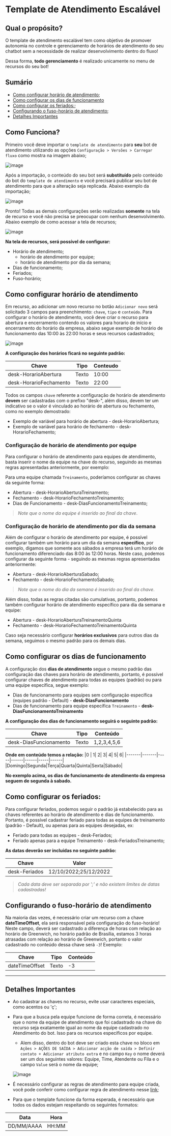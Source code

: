 # Template de Atendimento Escalável

## Qual o propósito?

O template de atendimento escalável tem como objetivo de promover autonomia no controle e gerenciamento de horários de atendimento do seu chatbot sem a necessidade de realizar desenvolvimento dentro do fluxo!

Dessa forma, **todo gerenciamento** é realizado unicamente no menu de recursos do seu bot!

## Sumário  

- [Como configurar horário de atendimento](#como-configurar-horário-de-atendimento);
- [Como configurar os dias de funcionamento](#como-configurar-os-dias-de-funcionamento)
- [Como configurar os feriados:](#como-configurar-os-feriados);
- [Configurando o fuso-horário de atendimento](#configurando-o-fuso-horário-de-atendimento);
- [Detalhes Importantes](#detalhes-importantes)

## Como Funciona?

Primeiro você deve importar o `template de atendimento` para **seu** bot de atendimento utilizando as opções `Configuração > Versões > Carregar fluxo` como mostra na imagem abaixo;

![image](https://raw.githubusercontent.com/leisiamedeiros/BlipAttendanceTemplate/master/.github/images/importar-template.png)

Após a importação, o conteúdo do seu bot será **substituído** pelo conteúdo do bot do `template de atendimento` e você precisará publicar seu bot de atendimento para que a alteração seja replicada. Abaixo exemplo da importação;
 
![image](https://raw.githubusercontent.com/leisiamedeiros/BlipAttendanceTemplate/master/.github/images/publicar-fluxo.png)

Pronto! Todas as demais configurações serão realizadas **somente** na tela de recurso e você não precisa se preocupar com nenhum desenvolvimento. Abaixo exemplo de como acessar a tela de recursos;

![image](https://user-images.githubusercontent.com/44960191/112885419-1ddea200-90a7-11eb-8e4c-00c875a29d82.png)  

**Na tela de recursos, será possível de configurar:**

- Horário de atendimento;
    - horário de atendimento por equipe;
    - horário de atendimento por dia da semana;
- Dias de funcionamento;
- Feriados;
- Fuso-horário;

## Como configurar horário de atendimento

Em recurso, ao adicionar um novo recurso no botão `Adicionar novo` será solicitado 3 campos para preenchimento: `chave`, `tipo` e `conteúdo`. Para configurar o horário de atendimento, você deve criar o recurso para abertura e encerramento contendo os valores para horario de início e encerramento do horário da empresa, abaixo segue exemplo de horário de funcionamento das 10:00 às 22:00 horas e seus recursos cadastrados;

![image](https://raw.githubusercontent.com/leisiamedeiros/BlipAttendanceTemplate/master/.github/images/add-chave.png)  

**A configuração dos horários ficará no seguinte padrão:**

| **Chave**               | **Tipo** | **Conteudo** |
|-------------------------|----------|--------------|
| desk-HorarioAbertura    | Texto    |  10:00       |
| desk-HorarioFechamento  | Texto    |  22:00       |

Todos os campos `chave` referente a configuração de horário de atendimento <b>devem</b> ser cadastradas com o prefixo "desk-", além disso, devem ter um indicativo se o valor é vinculado ao horário de abertura ou fechamento, como no exemplo demostrado:

- Exemplo de variável para horário de abertura - desk-HorarioAbertura;
- Exemplo de variável para horário de fechamento - desk-HorarioFechamento;

### Configuração de horário de atendimento por equipe

Para configurar o horário de atendimento para equipes de atendimento, basta inserir o nome da equipe na chave do recurso, seguindo as mesmas regras apresentadas anteriormente, por exemplo:

Para uma equipe chamada `Treinamento`, poderíamos configurar as chaves da seguinte forma:

- Abertura - desk-HorarioAberturaTreinamento;
- Fechamento - desk-HorarioFechamentoTreinamento;
- Dias de Funcionamento - desk-DiasFuncionamentoTreinamento;

> *Note que o nome da equipe é inserido ao final da chave*.

### Configuração de horário de atendimento por dia da semana

Além de configurar o horário de atendimento por equipe, é possível configurar também um horário para um dia da semana **específico**, por exemplo, digamos que somente aos sábados a empresa terá um horário de funcionamento diferenciado das 8:00 às 12:00 horas. Neste caso, podemos configurar da seguinte forma - seguindo as mesmas regras apresentadas anteriormente:

- Abertura - desk-HorarioAberturaSabado;
- Fechamento - desk-HorarioFechamentoSabado;

> *Note que o nome do dia da semana é inserido ao final da chave*.

Além disso, todas as regras citadas são cumulativas, portanto, podemos também configurar horário de atendimento específico para dia da semana e equipe:
- Abertura - desk-HorarioAberturaTreinamentoQuinta
- Fechamento - desk-HorarioFechamentoTreinamentoQuinta

Caso seja necessário configurar **horários exclusivos** para outros dias da semana, seguimos o mesmo padrão para os demais dias.

## Como configurar os dias de funcionamento

A configuração dos **dias de atendimento** segue o mesmo padrão das configuração das chaves para horário de atendimento, portanto, é possível configurar chaves de atendimento para todas as equipes (padrão) ou para uma equipe específica, segue exemplo:

- Dias de funcionamento para equipes sem configuração específica (equipes padrão - Default) - **desk-DiasFuncionamento**
- Dias de funcionamento para equipe específica `Treinamento` - **desk-DiasFuncionamentoTreinamento** 

**A configuração dos dias de funcionamento seguirá o seguinte padrão:**

|**Chave**                  | **Tipo**  | **Conteúdo**  |
|-----------------------|-------|-----------|
|desk-DiasFuncionamento | Texto | 1,2,3,4,5,6 |

**Onde em conteúdo temos a relação:**
|0      |      1|    2|     3|     4|    5|     6|
|-------|-------|-----|------|------|-----|------|
|Domingo|Segunda|Terça|Quarta|Quinta|Sexta|Sábado|

**No exemplo acima, os dias de funcionamento de atendimento da empresa seguem de segunda à sabado.**

## Como configurar os feriados:

Para configurar feriados, podemos seguir o padrão já estabelecido para as chaves referentes ao horário de atendimento e dias de funcionamento. Portanto, é possível cadastrar feriado para todas as equipes de treinamento (padrão - Default), ou apenas para as equipes desejadas, ex:

- Feriado para todas as equipes - desk-Feriados;
- Feriado apenas para a equipe Treinamento - desk-FeriadosTreinamento;

**As datas deverão ser incluídas no seguinte padrão:**

| **Chave**    | **Valor**            |
|--------------|----------------------|
|desk-Feriados | 12/10/2022;25/12/2022|    

> *Cada data deve ser separada por ';' e não existem limites de datas cadastradas!*

## Configurando o fuso-horário de atendimento

Na maioria das vezes, é necessário criar um recurso com a chave **dateTimeOffset**, ela será responsável pela configuração do fuso-horário! 
Neste campo, deverá ser cadastrado a diferença de horas com relação ao horário de Greenwich, no horário padrão de Brasília, estamos 3 horas atrasadas com relação ao horário de Greenwich, portanto o valor cadastrado no conteúdo dessa chave será `-3`! Exemplo:

|**Chave**          | **Tipo**  | **Conteúdo** |
|---------------|-------|----------|
|dateTimeOffset | Texto | -3       |

---------------------------------------------------------------------

## Detalhes Importantes

- Ao cadastrar as chaves no recurso, evite usar caracteres especiais, como acentos ou 'ç';
- Para que a busca pela equipe funcione de forma correta, é necessário que o nome da equipe de atendimento que foi cadastrado na chave do recurso seja exatamente igual ao nome da equipe cadastrado no Atendimento do bot. Isso para os recursos específicos por equipe. 
    - Alem disso, dentro do bot deve ser criado esta chave no bloco em `Ações > AÇÕES DE SAÍDA > Adicionar acção de saída > Definir contato + Adicionar atributo extra` e no campo `Key` o nome deverá ser um dos seguintes valores: Equipe, Time, Atendente ou Fila e o campo `Value` será o nome da equipe;
    
    ![image](https://raw.githubusercontent.com/leisiamedeiros/BlipAttendanceTemplate/master/.github/images/config-equipe.png)  

- É necessário configurar as regras de atendimento para equipe criada, você pode conferir como configurar regra de atendimento nesse [link](https://help.blip.ai/hc/pt-br/articles/1500006317561-Como-definir-Regras-de-atendimento-com-uma-ou-m%C3%BAltiplas-condicionais);
- Para que o template funcione da forma esperada, é necessário que todos os dados estejam respeitando os seguintes formatos:

|Data       | Hora  |
|-----------|-------|
|DD/MM/AAAA | HH:MM |

